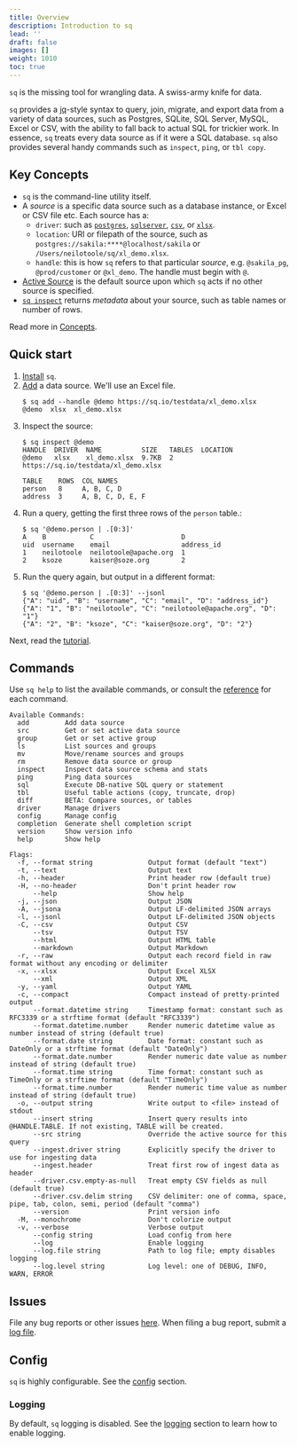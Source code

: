```yaml
---
title: Overview
description: Introduction to sq
lead: ''
draft: false
images: []
weight: 1010
toc: true
---
```


`sq` is the missing tool for wrangling data. A swiss-army knife for data.

`sq` provides a [jq](https://jqlang.github.io/jq/)-style syntax to query, join, migrate, and export data from a variety of data sources,
such as Postgres, SQLite, SQL Server, MySQL, Excel or CSV, with the ability to fall back
to actual SQL for trickier work. In essence, `sq` treats every data source as if it were a SQL database.
`sq` also provides several handy commands such as `inspect`, `ping`, or `tbl copy`.

## Key Concepts

- `sq` is the command-line utility itself.
- A *source* is a specific data source such as a database instance, or Excel or CSV file etc. Each source
  has a:
  - `driver`: such as [`postgres`](/docs/drivers/postgres), [`sqlserver`](/docs/drivers/sqlserver),
    [`csv`](/docs/drivers/csv), or [`xlsx`](/docs/drivers/xlsx).
  - `location`: URI or filepath of the source, such as `postgres://sakila:****@localhost/sakila` or `/Users/neilotoole/sq/xl_demo.xlsx`.
  - `handle`: this is how `sq` refers to that particular _source_, e.g. `@sakila_pg`, `@prod/customer` or `@xl_demo`. The handle must begin with `@`.
- [Active Source](/docs/concepts/#active-source) is the default source upon which `sq` acts if no other source is specified.
- [`sq inspect`](/docs/cmd/inspect) returns _metadata_ about your source, such as table names or number of rows.

Read more in [Concepts](/docs/concepts).

## Quick start

1. [Install](/docs/install) `sq`.
1. [Add](/docs/cmd/add/) a data source. We'll use an Excel file.
   ```shell
   $ sq add --handle @demo https://sq.io/testdata/xl_demo.xlsx
   @demo  xlsx  xl_demo.xlsx
   ```
1. Inspect the source:
   ```shell
   $ sq inspect @demo
   HANDLE  DRIVER  NAME          SIZE   TABLES  LOCATION
   @demo   xlsx    xl_demo.xlsx  9.7KB  2       https://sq.io/testdata/xl_demo.xlsx

   TABLE    ROWS  COL NAMES
   person   8     A, B, C, D
   address  3     A, B, C, D, E, F
   ```
1. Run a query, getting the first three rows of the `person` table.:
   ```shell
   $ sq '@demo.person | .[0:3]'
   A    B           C                      D
   uid  username    email                  address_id
   1    neilotoole  neilotoole@apache.org  1
   2    ksoze       kaiser@soze.org        2
   ```
1. Run the query again, but output in a different format:
   ```shell
   $ sq '@demo.person | .[0:3]' --jsonl
   {"A": "uid", "B": "username", "C": "email", "D": "address_id"}
   {"A": "1", "B": "neilotoole", "C": "neilotoole@apache.org", "D": "1"}
   {"A": "2", "B": "ksoze", "C": "kaiser@soze.org", "D": "2"}
   ```

Next, read the [tutorial](/docs/tutorial).

## Commands

Use `sq help` to list the available commands, or consult the [reference](/docs/cmd/)
for each command.

```text
Available Commands:
  add         Add data source
  src         Get or set active data source
  group       Get or set active group
  ls          List sources and groups
  mv          Move/rename sources and groups
  rm          Remove data source or group
  inspect     Inspect data source schema and stats
  ping        Ping data sources
  sql         Execute DB-native SQL query or statement
  tbl         Useful table actions (copy, truncate, drop)
  diff        BETA: Compare sources, or tables
  driver      Manage drivers
  config      Manage config
  completion  Generate shell completion script
  version     Show version info
  help        Show help

Flags:
  -f, --format string              Output format (default "text")
  -t, --text                       Output text
  -h, --header                     Print header row (default true)
  -H, --no-header                  Don't print header row
      --help                       Show help
  -j, --json                       Output JSON
  -A, --jsona                      Output LF-delimited JSON arrays
  -l, --jsonl                      Output LF-delimited JSON objects
  -C, --csv                        Output CSV
      --tsv                        Output TSV
      --html                       Output HTML table
      --markdown                   Output Markdown
  -r, --raw                        Output each record field in raw format without any encoding or delimiter
  -x, --xlsx                       Output Excel XLSX
      --xml                        Output XML
  -y, --yaml                       Output YAML
  -c, --compact                    Compact instead of pretty-printed output
      --format.datetime string     Timestamp format: constant such as RFC3339 or a strftime format (default "RFC3339")
      --format.datetime.number     Render numeric datetime value as number instead of string (default true)
      --format.date string         Date format: constant such as DateOnly or a strftime format (default "DateOnly")
      --format.date.number         Render numeric date value as number instead of string (default true)
      --format.time string         Time format: constant such as TimeOnly or a strftime format (default "TimeOnly")
      --format.time.number         Render numeric time value as number instead of string (default true)
  -o, --output string              Write output to <file> instead of stdout
      --insert string              Insert query results into @HANDLE.TABLE. If not existing, TABLE will be created.
      --src string                 Override the active source for this query
      --ingest.driver string       Explicitly specify the driver to use for ingesting data
      --ingest.header              Treat first row of ingest data as header
      --driver.csv.empty-as-null   Treat empty CSV fields as null (default true)
      --driver.csv.delim string    CSV delimiter: one of comma, space, pipe, tab, colon, semi, period (default "comma")
      --version                    Print version info
  -M, --monochrome                 Don't colorize output
  -v, --verbose                    Verbose output
      --config string              Load config from here
      --log                        Enable logging
      --log.file string            Path to log file; empty disables logging
      --log.level string           Log level: one of DEBUG, INFO, WARN, ERROR
```

## Issues

File any bug reports or other issues [here](https://github.com/neilotoole/sq/issues).
When filing a bug report, submit a [log file](/docs/config#logging).

## Config

`sq` is highly configurable. See the [config](/docs/config) section.

### Logging

By default, `sq` logging is disabled. See the [logging](/docs/config#logging) section
to learn how to enable logging.
